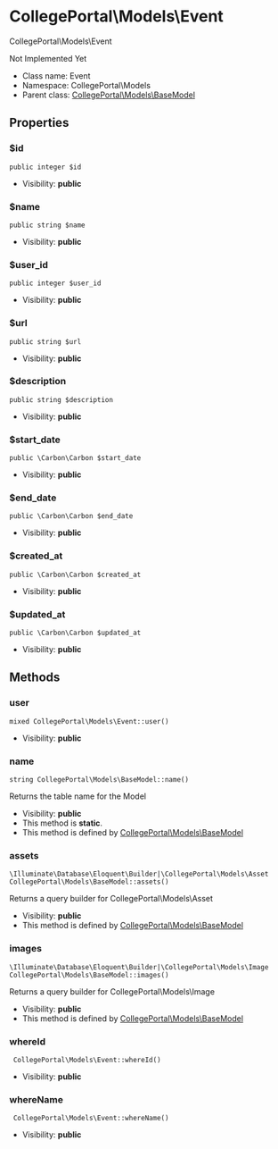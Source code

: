 CollegePortal\Models\Event
===============

CollegePortal\Models\Event

Not Implemented Yet


* Class name: Event
* Namespace: CollegePortal\Models
* Parent class: [CollegePortal\Models\BaseModel](CollegePortal-Models-BaseModel.md)





Properties
----------


### $id

    public integer $id





* Visibility: **public**


### $name

    public string $name





* Visibility: **public**


### $user_id

    public integer $user_id





* Visibility: **public**


### $url

    public string $url





* Visibility: **public**


### $description

    public string $description





* Visibility: **public**


### $start_date

    public \Carbon\Carbon $start_date





* Visibility: **public**


### $end_date

    public \Carbon\Carbon $end_date





* Visibility: **public**


### $created_at

    public \Carbon\Carbon $created_at





* Visibility: **public**


### $updated_at

    public \Carbon\Carbon $updated_at





* Visibility: **public**


Methods
-------


### user

    mixed CollegePortal\Models\Event::user()





* Visibility: **public**




### name

    string CollegePortal\Models\BaseModel::name()

Returns the table name for the Model



* Visibility: **public**
* This method is **static**.
* This method is defined by [CollegePortal\Models\BaseModel](CollegePortal-Models-BaseModel.md)




### assets

    \Illuminate\Database\Eloquent\Builder|\CollegePortal\Models\Asset CollegePortal\Models\BaseModel::assets()

Returns a query builder for CollegePortal\Models\Asset



* Visibility: **public**
* This method is defined by [CollegePortal\Models\BaseModel](CollegePortal-Models-BaseModel.md)




### images

    \Illuminate\Database\Eloquent\Builder|\CollegePortal\Models\Image CollegePortal\Models\BaseModel::images()

Returns a query builder for CollegePortal\Models\Image



* Visibility: **public**
* This method is defined by [CollegePortal\Models\BaseModel](CollegePortal-Models-BaseModel.md)




### whereId

     CollegePortal\Models\Event::whereId()





* Visibility: **public**




### whereName

     CollegePortal\Models\Event::whereName()





* Visibility: **public**



